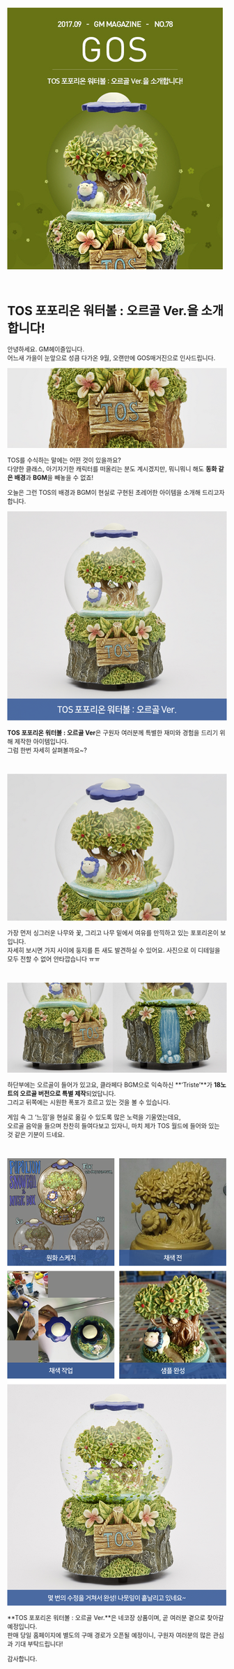 ![이미지](./images/popo00.jpg)

&nbsp;

# TOS 포포리온 워터볼 : 오르골 Ver.을 소개합니다!

안녕하세요. GM헤이즐입니다.  
어느새 가을이 눈앞으로 성큼 다가온 9월, 오랜만에 GOS매거진으로 인사드립니다. 

![이미지](./images/popo01.png)

TOS를 수식하는 말에는 어떤 것이 있을까요?  
다양한 클래스, 아기자기한 캐릭터를 떠올리는 분도 계시겠지만, 뭐니뭐니 해도 **동화 같은 배경**과 **BGM**을 빼놓을 수 없죠!

오늘은 그런 TOS의 배경과 BGM이 현실로 구현된 초레어한 아이템을 소개해 드리고자 합니다.

![이미지](./images/popo02.png) 

**TOS 포포리온 워터볼 : 오르골 Ver**은 구원자 여러분께 특별한 재미와 경험을 드리기 위해 제작한 아이템입니다.  
그럼 한번 자세히 살펴볼까요~?

&nbsp;

![이미지](./images/popo03.png) 

가장 먼저 싱그러운 나무와 꽃, 그리고 나무 밑에서 여유를 만끽하고 있는 포포리온이 보입니다.  
자세히 보시면 가지 사이에 둥지를 튼 새도 발견하실 수 있어요. 사진으로 이 디테일을 모두 전할 수 없어 안타깝습니다 ㅠㅠ

&nbsp;

![이미지](./images/popo04.png)

하단부에는 오르골이 들어가 있고요, 클라페다 BGM으로 익숙하신 **‘Triste’**가 **18노트의 오르골 버전으로 특별 제작**되었답니다.  
그리고 뒤쪽에는 시원한 폭포가 흐르고 있는 것을 볼 수 있습니다.

게임 속 그 ‘느낌’을 현실로 옮길 수 있도록 많은 노력을 기울였는데요,  
오르골 음악을 들으며 찬찬히 들여다보고 있자니, 마치 제가 TOS 월드에 들어와 있는 것 같은 기분이 드네요.

&nbsp;

![이미지](./images/popo05.png)
  

**TOS 포포리온 워터볼 : 오르골 Ver.**은 네코장 상품이며, 곧 여러분 곁으로 찾아갈 예정입니다.  
판매 당일 홈페이지에 별도의 구매 경로가 오픈될 예정이니, 구원자 여러분의 많은 관심과 기대 부탁드립니다!

감사합니다.